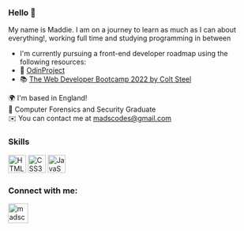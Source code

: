 
### Hello  👋
My name is Maddie. I am on a journey to learn as much as I can about everything!, working full time and studying programming in between

- I'm currently pursuing a front-end developer roadmap using the following resources: 
- :orange_book: [OdinProject](https://www.theodinproject.com/paths)
- :books: [The Web Developer Bootcamp 2022 by Colt Steel](https://www.udemy.com/course/the-web-developer-bootcamp/)

🌍  I'm based in England! 
<br>
🔭 Computer Forensics and Security Graduate
<br>
✉️  You can contact me at madscodes@gmail.com

### Skills
<p align="left">
<a href="https://developer.mozilla.org/en-US/docs/Glossary/HTML5" target="_blank" rel="noreferrer"><img src="https://raw.githubusercontent.com/danielcranney/readme-generator/main/public/icons/skills/html5-colored.svg" width="36" height="36" alt="HTML5" /></a>
<a href="https://www.w3.org/TR/CSS/#css" target="_blank" rel="noreferrer"><img src="https://raw.githubusercontent.com/danielcranney/readme-generator/main/public/icons/skills/css3-colored.svg" width="36" height="36" alt="CSS3" /></a>
<a href="https://developer.mozilla.org/en-US/docs/Web/JavaScript" target="_blank" rel="noreferrer"><img src="https://raw.githubusercontent.com/danielcranney/readme-generator/main/public/icons/skills/javascript-colored.svg" width="36" height="36" alt="JavaScript" /></a>
</p>

### Connect with me:

[<img align="left" alt="madscodes instagram | Instagram" width="40px" src="https://cdn.jsdelivr.net/npm/simple-icons@v3/icons/instagram.svg" />][instagram]

[instagram]: https://instagram.com/madscodes
